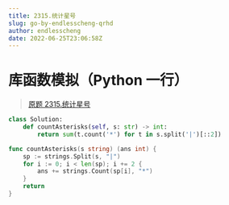 ```yaml
---
title: 2315.统计星号
slug: go-by-endlesscheng-qrhd
author: endlesscheng
date: 2022-06-25T23:06:58Z
---
```

# 库函数模拟（Python 一行）
 
> [原题 2315.统计星号](https://leetcode.cn/problems/count-asterisks)
```py [sol1-Python3]
class Solution:
    def countAsterisks(self, s: str) -> int:
        return sum(t.count('*') for t in s.split('|')[::2])
```

```go [sol1-Go]
func countAsterisks(s string) (ans int) {
	sp := strings.Split(s, "|")
	for i := 0; i < len(sp); i += 2 {
		ans += strings.Count(sp[i], "*")
	}
	return
}
```
